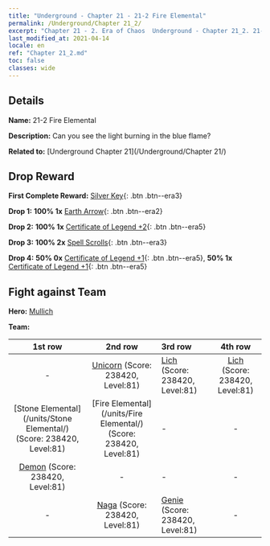 ```yaml
---
title: "Underground - Chapter 21 - 21-2 Fire Elemental"
permalink: /Underground/Chapter 21_2/
excerpt: "Chapter 21 - 2. Era of Chaos  Underground - Chapter 21_2. 21-2 Fire Elemental"
last_modified_at: 2021-04-14
locale: en
ref: "Chapter 21_2.md"
toc: false
classes: wide
---
```


## Details

 **Name:** 21-2 Fire Elemental

 **Description:** Can you see the light burning in the blue flame?

 **Related to:** [Underground Chapter 21](/Underground/Chapter 21/)

## Drop Reward

 **First Complete Reward:** [Silver Key](/Items/con_693/){: .btn .btn--era3}

 **Drop 1:** **100% 1x** [Earth Arrow](/Items/her_464/){: .btn .btn--era2}

 **Drop 2:** **100% 1x** [Certificate of Legend +2](/Items/mat_81/){: .btn .btn--era5}

 **Drop 3:** **100% 2x** [Spell Scrolls](/Items/con_694/){: .btn .btn--era3}

 **Drop 4:** **50% 0x** [Certificate of Legend +1](/Items/mat_74/){: .btn .btn--era5}, **50% 1x** [Certificate of Legend +1](/Items/mat_74/){: .btn .btn--era5}


## Fight against Team
 **Hero:** [Mullich](/heroes/Mullich/)

 **Team:**


  | 1st row | 2nd row | 3rd row | 4th row |
  |:----:|:----:|:----|:----:|
  | - | [Unicorn](/units/Unicorn/) (Score: 238420, Level:81)  | [Lich](/units/Lich/) (Score: 238420, Level:81)  | [Lich](/units/Lich/) (Score: 238420, Level:81)  |
  | [Stone Elemental](/units/Stone Elemental/) (Score: 238420, Level:81)  | [Fire Elemental](/units/Fire Elemental/) (Score: 238420, Level:81)  | - | - |
  | [Demon](/units/Demon/) (Score: 238420, Level:81)  | - | - | - |
  | - | [Naga](/units/Naga/) (Score: 238420, Level:81)  | [Genie](/units/Genie/) (Score: 238420, Level:81)  | - |


